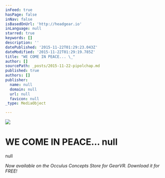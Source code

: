 ```yaml
---
inFeed: true
hasPage: false
inNav: false
isBasedOnUrl: 'http://headgear.io'
inLanguage: null
starred: true
keywords: []
description: ''
datePublished: '2015-11-22T01:29:23.043Z'
dateModified: '2015-11-22T01:29:19.785Z'
title: "WE COME IN PEACE... \_"
author: []
sourcePath: _posts/2015-11-22-pipolchap.md
published: true
authors: []
publisher:
  name: null
  domain: null
  url: null
  favicon: null
_type: MediaObject

---
```

![](https://the-grid-user-content.s3-us-west-2.amazonaws.com/b8b18c3a-df41-4616-8d3a-a7a2c9d12c8f.png)

# 

# WE COME IN PEACE...  null
null

_Now available on the Occulus Concepts Store for GearVR. Download it for FREE!_